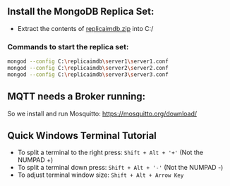 ## Install the MongoDB Replica Set:
- Extract the contents of [replicaimdb.zip](replicaimdb.zip) into C:/

### Commands to start the replica set:

```sh
mongod --config C:\replicaimdb\server1\server1.conf
mongod --config C:\replicaimdb\server2\server2.conf
mongod --config C:\replicaimdb\server3\server3.conf
```

## MQTT needs a Broker running:
So we install and run Mosquitto:
https://mosquitto.org/download/

## Quick Windows Terminal Tutorial
- To split a terminal to the right press:
`Shift + Alt + '+'` (Not the NUMPAD +)
- To split a terminal down press:
    `Shift + Alt + '-'` (Not the NUMPAD -)
- To adjust terminal window size:
  `Shift + Alt + Arrow Key`